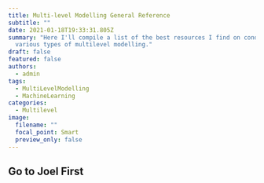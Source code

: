 ```yaml
---
title: Multi-level Modelling General Reference
subtitle: ""
date: 2021-01-18T19:33:31.805Z
summary: "Here I'll compile a list of the best resources I find on conducting
  various types of multilevel modelling."
draft: false
featured: false
authors:
  - admin
tags:
  - MultiLevelModelling
  - MachineLearning
categories:
  - Multilevel
image:
  filename: ""
  focal_point: Smart
  preview_only: false
---
```

## Go to Joel First
